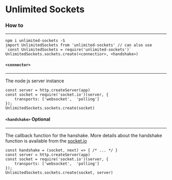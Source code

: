 # Unlimited Sockets

### How to
----
```
npm i unlimited-sockets -S
import UnlimitedSockets from 'unlimited-sockets' // can also use `const UnlimitedSockets = require('unlimited-sockets')`
UnlimitedSockets.sockets.create(<connectior>, <handshake>)
```

#### `<connector>`
----
The node js server instance
```
const server = http.createServer(app)
const socket = require('socket.io')(server, {
    transports: ['websocket',  'polling']
});
UnlimitedSockets.sockets.create(socket)
```

#### `<handshake>` Optional
----
The callback function for the hanshake.
More details about the handshake function is available from the [socket.io](https://socket.io/docs/v3/server-api/index.html#namespace-use-fn)
```
const handshake = (socket, next) => { /* ... */ }
const server = http.createServer(app)
const socket = require('socket.io')(server, {
    transports: ['websocket',  'polling']
});
UnlimitedSockets.sockets.create(socket, server)
```